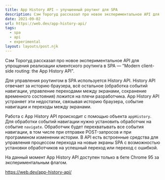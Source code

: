 ```yaml
---
title: App History API — улучшенный роутинг для SPA
description: Cэм Торогуд рассказал про новое экспериментальное API для упрощения реализации клиентского роутинга в SPA
date: 2021-09-02
url: https://web.dev/app-history-api/
tags:
  - spa
  - api
  - experimental
layout: layouts/post.njk
---
```

Cэм Торогуд рассказал про новое экспериментальное API для упрощения реализации клиентского роутинга в SPA — "Modern client-side routing: the App History API".

Для управления роутингом в SPA используется History API. History API отвечает за историю браузера, всё остальное (обработка событий навигации, управление переходами между экранами, сохранение временного состояния) ложится на плечи разработчика.  App History API устраняет эти недостатки, связывая историю браузера, событие навигации и переходы между экранами.

Работа с App History API происходит с помощью объекта `appHistory`. Для обработки событий навигации нужно установить обработчик на событие `navigate`. Обработчик будет перехватывать все события навигации, в том числе при отправке POST-запросов и при программном изменении истории. В API есть встроенные средства для управления процессом перехода на новые экраны SPA с возможностью установки обработчиков на успешный переход  или переход с ошибкой.

На данный момент App History API доступен только в бете Chrome 95 за экспериментальным флагом.

https://web.dev/app-history-api/

